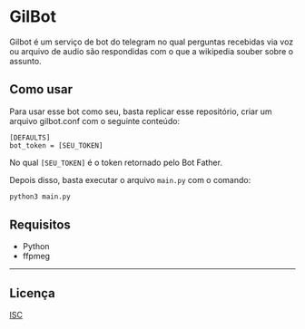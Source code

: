 # GilBot

Gilbot é um serviço de bot do telegram no qual perguntas recebidas via voz ou arquivo de audio são respondidas com o que a wikipedia souber sobre o assunto.

## Como usar

Para usar esse bot como seu, basta replicar esse repositório, criar um arquivo gilbot.conf com o seguinte conteúdo:

```
[DEFAULTS]
bot_token = [SEU_TOKEN]
```

No qual `[SEU_TOKEN]` é o token retornado pelo Bot Father.

Depois disso, basta executar o arquivo `main.py` com o comando:

```bash
python3 main.py
```

## Requisitos

- Python
- ffpmeg

---

## Licença

[ISC](./LICENSE)
